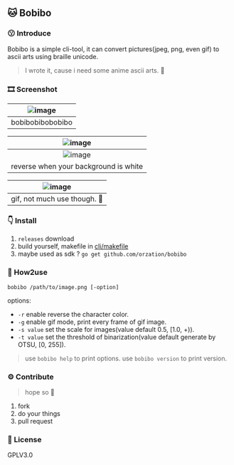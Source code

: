 ## 🐱 Bobibo

### 😗 Introduce

Bobibo is a simple cli-tool, it can convert pictures(jpeg, png, even gif) to ascii arts using
braille unicode.

> I wrote it, cause i need some anime ascii arts. 💩

### 🎞️ Screenshot

| ![image](https://user-images.githubusercontent.com/94043894/223673376-f67f030c-305f-4dd1-beee-301a8da79b5d.png) |
| :-------------------------------------------------------------------------------------------------------------: |
|                                                bobibobibobobibo                                                 |

| ![image](https://user-images.githubusercontent.com/94043894/223674513-ed33023d-9181-4fe6-bf7e-cd059bfd0ba3.png) |
| :-------------------------------------------------------------------------------------------------------------: |
| ![image](https://user-images.githubusercontent.com/94043894/223675190-ecbd20a6-cf49-40a0-a36d-d7bf6b0a75ff.png) |
|                                      reverse when your background is white                                      |

| ![image](https://user-images.githubusercontent.com/94043894/223677662-d27bc50a-3364-461f-bad4-ba7f0c4b8df9.png) |
| :-------------------------------------------------------------------------------------------------------------: |
|                                          gif, not much use though. 💩                                           |

### 👇 Install

1. `releases` download
2. build yourself, makefile in [cli/makefile](cli/makefile)
3. maybe used as sdk ? `go get github.com/orzation/bobibo`

### 🍰 How2use

`bobibo /path/to/image.png [-option]`

options:

- `-r` enable reverse the character color.
- `-g` enable gif mode, print every frame of gif image.
- `-s value` set the scale for images(value default 0.5, [1.0, +)).
- `-t value` set the threshold of binarization(value default generate by OTSU, [0, 255]).

> use `bobibo help` to print options.
> use `bobibo version` to print version.

### ⚙️ Contribute

> hope so 💩

1. fork
2. do your things
3. pull request

### 📄 License

GPLV3.0
